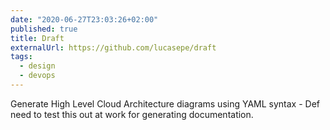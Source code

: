```yaml
---
date: "2020-06-27T23:03:26+02:00"
published: true
title: Draft
externalUrl: https://github.com/lucasepe/draft
tags:
  - design
  - devops
---
```

Generate High Level Cloud Architecture diagrams using YAML syntax - Def need to test this out at work for generating documentation. 

